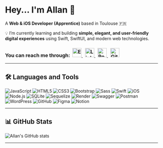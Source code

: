 
# Hey... I'm Allan 👋  

A **Web & iOS Developer (Apprentice)** based in Toulouse 🇫🇷  

💡 I’m currently learning and building **simple, elegant, and user-friendly digital experiences** using Swift, SwiftUI, and modern web technologies.  
<h3 align="left">
  <b>You can reach me through:</b>&nbsp;
  <a href="mailto:allall88@icloud.com" target="_blank" rel="nofollow">
    <img alt="Email" title="Email"
    src="https://img.shields.io/badge/Email-D14836?logo=gmail&logoColor=white&style=flat"
    height="30">
  </a>
  &nbsp;
  <a href="https://www.linkedin.com/in/allan-ixart/" target="_blank" rel="nofollow">
    <img alt="LinkedIn" title="LinkedIn"
    src="https://img.shields.io/badge/LinkedIn-0077B5?logo=linkedin&logoColor=white&style=flat"
    height="30">
  </a>
  &nbsp;
  <a href="https://all-all-all.github.io/Allan-Ixart-Portfolio-/" target="_blank" rel="nofollow">
    <img alt="Portfolio" title="Portfolio"
    src="https://img.shields.io/badge/Portfolio-121013?logo=githubpages&logoColor=white&style=flat"
    height="30">
  </a>
  &nbsp;
  <a href="https://github.com/all-all-all" target="_blank" rel="nofollow">
    <img alt="GitHub" title="GitHub"
    src="https://img.shields.io/badge/GitHub-181717?logo=github&logoColor=white&style=flat"
    height="30">
  </a>
</h3>



---

## 🛠️ Languages and Tools

![JavaScript](https://img.shields.io/badge/JavaScript-F7DF1E?logo=javascript&logoColor=black&style=for-the-badge)
![HTML5](https://img.shields.io/badge/HTML5-E34F26?logo=html5&logoColor=white&style=for-the-badge)
![CSS3](https://img.shields.io/badge/CSS3-1572B6?logo=css3&logoColor=white&style=for-the-badge)
![Bootstrap](https://img.shields.io/badge/Bootstrap-7952B3?logo=bootstrap&logoColor=white&style=for-the-badge)
![Sass](https://img.shields.io/badge/Sass-CC6699?logo=sass&logoColor=white&style=for-the-badge)
![Swift](https://img.shields.io/badge/Swift-FA7343?logo=swift&logoColor=white&style=for-the-badge)
![iOS](https://img.shields.io/badge/iOS-000000?logo=apple&logoColor=white&style=for-the-badge)
![Node.js](https://img.shields.io/badge/Node.js-339933?logo=node.js&logoColor=white&style=for-the-badge)
![SQLite](https://img.shields.io/badge/SQLite-003B57?logo=sqlite&logoColor=white&style=for-the-badge)
![Sequelize](https://img.shields.io/badge/Sequelize-52B0E7?logo=sequelize&logoColor=white&style=for-the-badge)
![Render](https://img.shields.io/badge/Render-46E3B7?logo=render&logoColor=black&style=for-the-badge)
![Swagger](https://img.shields.io/badge/Swagger-85EA2D?logo=swagger&logoColor=black&style=for-the-badge)
![Postman](https://img.shields.io/badge/Postman-FF6C37?logo=postman&logoColor=white&style=for-the-badge)
![WordPress](https://img.shields.io/badge/WordPress-21759B?logo=wordpress&logoColor=white&style=for-the-badge)
![GitHub](https://img.shields.io/badge/GitHub-181717?logo=github&logoColor=white&style=for-the-badge)
![Figma](https://img.shields.io/badge/Figma-F24E1E?logo=figma&logoColor=white&style=for-the-badge)
![Notion](https://img.shields.io/badge/Notion-000000?logo=notion&logoColor=white&style=for-the-badge)

---

## 📊 GitHub Stats

![Allan's GitHub stats](https://github-readme-stats.vercel.app/api?username=all-all-all&show_icons=true&include_all_commits=true&count_private=true&rank_icon=github&theme=tokyonight&hide_border=true)

---




